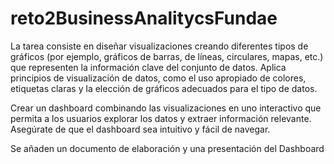 # reto2BusinessAnalitycsFundae

La tarea consiste en diseñar visualizaciones creando diferentes tipos de gráficos (por ejemplo, gráficos de barras, de líneas, circulares, mapas, etc.) que representen la información clave del conjunto de datos. Aplica principios de visualización de datos, como el uso apropiado de colores, etiquetas claras y la elección de gráficos adecuados para el tipo de datos. 


Crear un dashboard combinando las visualizaciones en uno interactivo que permita a los usuarios explorar los datos y extraer información relevante. Asegúrate de que el dashboard sea intuitivo y fácil de navegar. 

Se añaden un documento de elaboración y una presentación del Dashboard


 
